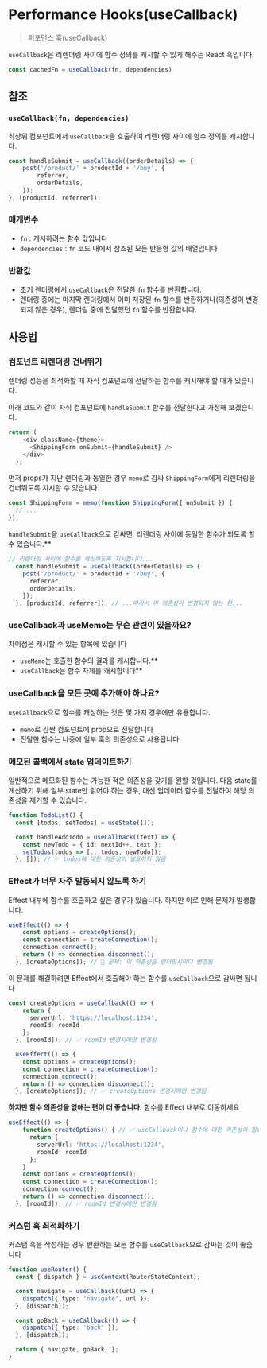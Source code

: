 # Performance Hooks(useCallback)

> 퍼포먼스 훅(useCallback)

`useCallback`은 리렌더링 사이에 함수 정의를 캐시할 수 있게 해주는 React 훅입니다.

```typescript
const cachedFn = useCallback(fn, dependencies)
```

## 참조

### `useCallback(fn, dependencies)`

최상위 컴포넌트에서 `useCallback`을 호출하여 리렌더링 사이에 함수 정의를 캐시합니다.

```typescript
const handleSubmit = useCallback((orderDetails) => {
	post('/product/' + productId + '/buy', {
		referrer,
		orderDetails,
	});
}, [productId, referrer]);
```

### 매개변수

- `fn` : 캐시하려는 함수 값입니다
- `dependencies` : `fn` 코드 내에서 참조된 모든 반응형 값의 배열입니다

### 반환값

- 초기 렌더링에서 `useCallback`은 전달한 `fn` 함수를 반환합니다.
- 렌더링 중에는 마지막 렌더링에서 이미 저장된 `fn` 함수를 반환하거나(의존성이 변경되지 않은 경우), 렌더링 중에 전달했던 `fn` 함수를 반환합니다.

## 사용법

### **컴포넌트 리렌더링 건너뛰기**

렌더링 성능을 최적화할 때 자식 컴포넌트에 전달하는 함수를 캐시해야 할 때가 있습니다.

아래 코드와 같이 자식 컴포넌트에 `handleSubmit` 함수를 전달한다고 가정해 보겠습니다.

```typescript
return (
    <div className={theme}>
      <ShippingForm onSubmit={handleSubmit} />
    </div>
  );
```

먼저 props가 지난 렌더링과 동일한 경우 `memo`로 감싸 `ShippingForm`에게 리렌더링을 건너뛰도록 지시할 수 있습니다.

```typescript
const ShippingForm = memo(function ShippingForm({ onSubmit }) {
  // ...
});
```

`handleSubmit`을 `useCallback`으로 감싸면, 리렌더링 사이에 동일한 함수가 되도록 할 수 있습니다.**

```typescript
// 리렌더링 사이에 함수를 캐싱하도록 지시합니다...
  const handleSubmit = useCallback((orderDetails) => {
    post('/product/' + productId + '/buy', {
      referrer,
      orderDetails,
    });
  }, [productId, referrer]); // ...따라서 이 의존성이 변경되지 않는 한...
```

### **useCallback과 useMemo는 무슨 관련이 있을까요?**

차이점은 캐시할 수 있는 항목에 있습니다

- `useMemo`는 호출한 함수의 결과를 캐시합니다.**
- `useCallback`은 함수 자체를 캐시합니다**

### **useCallback을 모든 곳에 추가해야 하나요?**

`useCallback`으로 함수를 캐싱하는 것은 몇 가지 경우에만 유용합니다.

- `memo`로 감싼 컴포넌트에 prop으로 전달합니다
- 전달한 함수는 나중에 일부 훅의 의존성으로 사용됩니다

### **메모된 콜백에서 state 업데이트하기**

일반적으로 메모화된 함수는 가능한 적은 의존성을 갖기를 원할 것입니다. 다음 state를 계산하기 위해 일부 state만 읽어야 하는 경우, 대신 업데이터 함수를 전달하여 해당 의존성을 제거할 수 있습니다.

```typescript
function TodoList() {
  const [todos, setTodos] = useState([]);

  const handleAddTodo = useCallback((text) => {
    const newTodo = { id: nextId++, text };
    setTodos(todos => [...todos, newTodo]);
  }, []); // ✅ todos에 대한 의존성이 필요하지 않음
```

### **Effect가 너무 자주 발동되지 않도록 하기**

Effect 내부에 함수를 호출하고 싶은 경우가 있습니다. 하지만 이로 인해 문제가 발생합니다.

```typescript
useEffect(() => {
    const options = createOptions();
    const connection = createConnection();
    connection.connect();
    return () => connection.disconnect();
  }, [createOptions]); // 🔴 문제: 이 의존성은 렌더링시마다 변경됨
```

이 문제를 해결하려면 Effect에서 호출해야 하는 함수를 `useCallback`으로 감싸면 됩니다

```typescript
const createOptions = useCallback(() => {
    return {
      serverUrl: 'https://localhost:1234',
      roomId: roomId
    };
  }, [roomId]); // ✅ roomId 변경시에만 변경됨

  useEffect(() => {
    const options = createOptions();
    const connection = createConnection();
    connection.connect();
    return () => connection.disconnect();
  }, [createOptions]); // ✅ createOptions 변경시에만 변경됨
```

**하지만 함수 의존성을 없애는 편이 더 좋습니다.** 함수를 Effect 내부로 이동하세요

```typescript
useEffect(() => {
    function createOptions() { // ✅ useCallback이나 함수에 대한 의존성이 필요하지 않음!
      return {
        serverUrl: 'https://localhost:1234',
        roomId: roomId
      };
    }
    const options = createOptions();
    const connection = createConnection();
    connection.connect();
    return () => connection.disconnect();
  }, [roomId]); // ✅ roomId 변경시에만 변경됨
```

### **커스텀 훅 최적화하기**

커스텀 훅을 작성하는 경우 반환하는 모든 함수를 `useCallback`으로 감싸는 것이 좋습니다

```typescript
function useRouter() {
  const { dispatch } = useContext(RouterStateContext);

  const navigate = useCallback((url) => {
    dispatch({ type: 'navigate', url });
  }, [dispatch]);

  const goBack = useCallback(() => {
    dispatch({ type: 'back' });
  }, [dispatch]);

  return { navigate, goBack, };
}
```